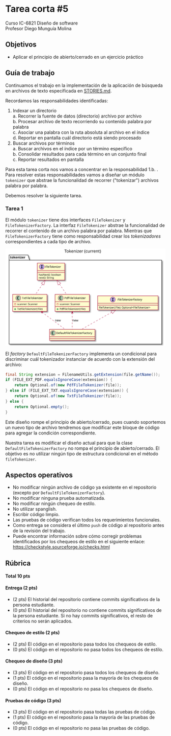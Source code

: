 # Tarea corta #5 #

Curso IC-6821 Diseño de software  
Profesor Diego Munguía Molina

## Objetivos ##

* Aplicar el principio de abierto/cerrado en un ejercicio práctico

## Guía de trabajo ##

Continuamos el trabajo en la implementación de la aplicación de búsqueda en archivos de texto 
especificada en [STORIES.md](./STORIES.md).

Recordamos las responsabilidades identificadas:

1. Indexar un directorio  
    a. Recorrer la fuente de datos (directorio) archivo por archivo  
    b. Procesar archivo de texto recorriendo su contenido palabra por palabra  
    c. Asociar una palabra con la ruta absoluta al archivo en el índice  
    d. Reportar en pantalla cuál directorio está siendo procesado  
2. Buscar archivos por términos  
    a. Buscar archivos en el índice por un término específico  
    b. Consolidar resultados para cada término en un conjunto final  
    c. Reportar resultados en pantalla  

Para esta tarea corta nos vamos a concentrar en la responsabilidad 1.b. . Para resolver estas 
responsabilidades vamos a diseñar un módulo `tokenizer` que abstrae la funcionalidad de recorrer ("tokenizar") archivos
palabra por palabra.

Debemos resolver la siguiente tarea.

### Tarea 1 ###

El módulo `tokenizer` tiene dos interfaces `FileTokenizer` y `FileTokenizerFactory`. La interfaz `FileTokenizer` 
abstrae la funcionalidad de recorrer el contenido de un archivo palabra por palabra. Mientras que `FileTokenizerFactory`
tiene como responsabilidad crear los *tokenizadores* correspondientes a cada tipo de archivo.

![Diagrama de clases](./design/ClassCurrent.svg)

El *factory* `DefaultFileTokenizerFactory` implementa un condicional para discriminar cuál tokenizador instanciar de acuerdo con la extensión del
archivo:

```java
final String extension = FilenameUtils.getExtension(file.getName());
if (FILE_EXT_PDF.equalsIgnoreCase(extension)) {
    return Optional.of(new PdfFileTokenizer(file));
} else if (FILE_EXT_TXT.equalsIgnoreCase(extension)) {
    return Optional.of(new TxtFileTokenizer(file));
} else {
    return Optional.empty();
}
```

Este diseño rompe el principio de abierto/cerrado, pues cuando soportemos un nuevo tipo de archivo tendremos que 
modificar este bloque de código para agregar la condición correspondiente.

Nuestra tarea es modificar el diseño actual para que la clase `DefaultFileTokenizerFactory` no rompa el principio de 
abierto/cerrado. El objetivo es no utilizar ningún tipo de estructura condicional en el método `fileTokenizer`. 

## Aspectos operativos ##

- No modificar ningún archivo de código ya existente en el repositorio (excepto por `DefaultFileTokenizerFactory`).
- No modificar ninguna prueba automatizada.
- No modificar ningún chequeo de estilo. 
- No utilizar spanglish.
- Escribir código limpio.
- Las pruebas de código verifican todos los requerimientos funcionales.
- Como entrega se considera el último `push` de código al repositorio antes de la revisión del trabajo.
- Puede encontrar información sobre cómo corregir problemas identificados por los chequeos de estilo en el siguiente 
  enlace: https://checkstyle.sourceforge.io/checks.html 

## Rúbrica ##

#### Total 10 pts #### 

#### Entrega (2 pts) ####
- (2 pts) El historial del repositorio contiene commits significativos de la persona estudiante.
- (0 pts) El historial del repositorio no contiene commits significativos de la persona estudiante. Si no hay commits 
  significativos, el resto de criterios no serán aplicados.

#### Chequeo de estilo (2 pts) ####
- (2 pts) El código en el repositorio pasa todos los chequeos de estilo.
- (0 pts) El código en el repositorio no pasa todos los chequeos de estilo.

#### Chequeo de diseño (3 pts) ####
- (3 pts) El código en el repositorio pasa todos los chequeos de diseño.
- (1 pts) El código en el repositorio pasa la mayoría de los chequeos de diseño.
- (0 pts) El código en el repositorio no pasa los chequeos de diseño.

#### Pruebas de código (3 pts)
- (3 pts) El código en el repositorio pasa todas las pruebas de código.
- (1 pts) El código en el repositorio pasa la mayoría de las pruebas de código.
- (0 pts) El código en el repositorio no pasa las pruebas de código.

